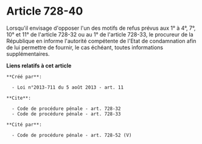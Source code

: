 # Article 728-40

Lorsqu'il envisage d'opposer l'un des motifs de refus prévus aux 1° à 4°, 7°, 10° et 11° de l'article 728-32 ou au 1° de
l'article 728-33, le procureur de la République en informe l'autorité compétente de l'Etat de condamnation afin de lui
permettre de fournir, le cas échéant, toutes informations supplémentaires.

**Liens relatifs à cet article**

	**Créé par**:

	  - Loi n°2013-711 du 5 août 2013 - art. 11

	**Cite**:

	  - Code de procédure pénale - art. 728-32
	  - Code de procédure pénale - art. 728-33

	**Cité par**:

	  - Code de procédure pénale - art. 728-52 (V)
